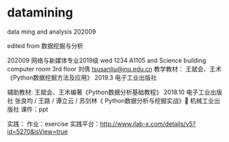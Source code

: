 # datamining
data ming and analysis 202009

edited from <Professor Binghui Wang >
数据挖掘与分析


202009 网络与新媒体专业2019级 wed 1234 A1105 and Science building computer room 3rd floor 
刘倩
tsusanliu@jnu.edu.cn
教学教材：
  王斌会、王术《Python数据挖掘方法及应用》
          2019.3 电子工业出版社  

辅助教材:
  王斌会、王术编著《Python数据分析基础教程》
          2018.10 电子工业出版社
  张良均 / 王路 / 谭立云 / 苏剑林《 Python数据分析与挖掘实战》           机械工业出版社 
课件：ppt 

实践： 
  作业：exercise
  实践平台：http://www.ilab-x.com/details/v5?id=5270&isView=true
